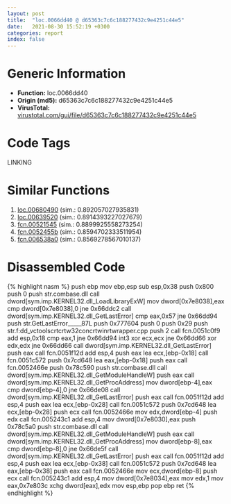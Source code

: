```yaml
---
layout: post
title:  "loc.0066dd40 @ d65363c7c6c188277432c9e4251c44e5"
date:   2021-08-30 15:52:19 +0300
categories: report
index: false
---
```


# Generic Information
- **Function:** loc.0066dd40
- **Origin (md5):** d65363c7c6c188277432c9e4251c44e5
- **VirusTotal:** [virustotal.com/gui/file/d65363c7c6c188277432c9e4251c44e5][virustotal_ref]

# Code Tags
<span class="tag" id="LINKING">LINKING</span>


# Similar Functions

1. [loc.00680490][similar_1_ref] (sim.: 0.892057027935831)
2. [loc.00639520][similar_2_ref] (sim.: 0.8914393227027679)
3. [fcn.00521545][similar_3_ref] (sim.: 0.8899925558273254)
4. [fcn.0052455b][similar_4_ref] (sim.: 0.8594702333511954)
5. [fcn.006538a0][similar_5_ref] (sim.: 0.8569278567010137)


# Disassembled Code

{% highlight nasm %}
push ebp
mov ebp,esp
sub esp,0x38
push 0x800
push 0
push str.combase.dll
call dword[sym.imp.KERNEL32.dll_LoadLibraryExW]
mov dword[0x7e8038],eax
cmp dword[0x7e8038],0
jne 0x66ddc2
call dword[sym.imp.KERNEL32.dll_GetLastError]
cmp eax,0x57
jne 0x66dd94
push str.GetLastError_____87L
push 0x777604
push 0
push 0x29
push str.f:dd_vctoolscrtcrtw32concrtwinrtwrapper.cpp
push 2
call fcn.0051c0f9
add esp,0x18
cmp eax,1
jne 0x66dd94
int3 
xor ecx,ecx
jne 0x66dd66
xor edx,edx
jne 0x66dd66
call dword[sym.imp.KERNEL32.dll_GetLastError]
push eax
call fcn.0051f12d
add esp,4
push eax
lea ecx,[ebp-0x18]
call fcn.0051c572
push 0x7cd648
lea eax,[ebp-0x18]
push eax
call fcn.0052466e
push 0x78c590
push str.combase.dll
call dword[sym.imp.KERNEL32.dll_GetModuleHandleW]
push eax
call dword[sym.imp.KERNEL32.dll_GetProcAddress]
mov dword[ebp-4],eax
cmp dword[ebp-4],0
jne 0x66de08
call dword[sym.imp.KERNEL32.dll_GetLastError]
push eax
call fcn.0051f12d
add esp,4
push eax
lea ecx,[ebp-0x28]
call fcn.0051c572
push 0x7cd648
lea ecx,[ebp-0x28]
push ecx
call fcn.0052466e
mov edx,dword[ebp-4]
push edx
call fcn.005243c1
add esp,4
mov dword[0x7e8030],eax
push 0x78c5a0
push str.combase.dll
call dword[sym.imp.KERNEL32.dll_GetModuleHandleW]
push eax
call dword[sym.imp.KERNEL32.dll_GetProcAddress]
mov dword[ebp-8],eax
cmp dword[ebp-8],0
jne 0x66de5f
call dword[sym.imp.KERNEL32.dll_GetLastError]
push eax
call fcn.0051f12d
add esp,4
push eax
lea ecx,[ebp-0x38]
call fcn.0051c572
push 0x7cd648
lea eax,[ebp-0x38]
push eax
call fcn.0052466e
mov ecx,dword[ebp-8]
push ecx
call fcn.005243c1
add esp,4
mov dword[0x7e8034],eax
mov edx,1
mov eax,0x7e803c
xchg dword[eax],edx
mov esp,ebp
pop ebp
ret 
{% endhighlight %}


[similar_1_ref]: /report/loc.00680490@d65363c7c6c188277432c9e4251c44e5
[similar_2_ref]: /report/loc.00639520@d65363c7c6c188277432c9e4251c44e5
[similar_3_ref]: /report/fcn.00521545@d65363c7c6c188277432c9e4251c44e5
[similar_4_ref]: /report/fcn.0052455b@d65363c7c6c188277432c9e4251c44e5
[similar_5_ref]: /report/fcn.006538a0@d65363c7c6c188277432c9e4251c44e5
[virustotal_ref]: https://www.virustotal.com/gui/file/d65363c7c6c188277432c9e4251c44e5